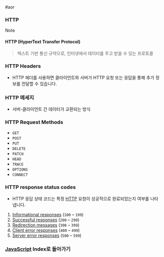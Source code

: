 #aor 
### HTTP
>[!note]
>#### HTTP (HyperText Transfer Protocol)
>
>>텍스트 기반 통신 규약으로, 인터넷에서 데이터를 주고 받을 수 있는 프로토콜

### HTTP Headers
- HTTP 헤더를 사용하면 클라이언트와 서버가 HTTP 요청 또는 응답을 통해 추가 정보를 전달할 수 있습니다.
### HTTP 메세지
- 서버-클라이언트 간 데이터가 교환되는 방식
### HTTP Request Methods
- `GET`
- `POST`
- `PUT`
- `DELETE`
- `PATCH`
- `HEAD`
- `TRACE`
- `OPTIONS`
- `CONNECT`
### HTTP response status codes
- HTTP 응답 상태 코드는 특정 [HTTP](https://developer.mozilla.org/en-US/docs/Web/HTTP) 요청이 성공적으로 완료되었는지 여부를 나타냅니다.
1. [Informational responses](https://developer.mozilla.org/en-US/docs/Web/HTTP/Status#information_responses) (`100` – `199`)
2. [Successful responses](https://developer.mozilla.org/en-US/docs/Web/HTTP/Status#successful_responses) (`200` – `299`)
3. [Redirection messages](https://developer.mozilla.org/en-US/docs/Web/HTTP/Status#redirection_messages) (`300` – `399`)
4. [Client error responses](https://developer.mozilla.org/en-US/docs/Web/HTTP/Status#client_error_responses) (`400` – `499`)
5. [Server error responses](https://developer.mozilla.org/en-US/docs/Web/HTTP/Status#server_error_responses) (`500` – `599`)
### [JavaScript](AOR/Dev-Index/JavaScript.md) Index로 돌아가기